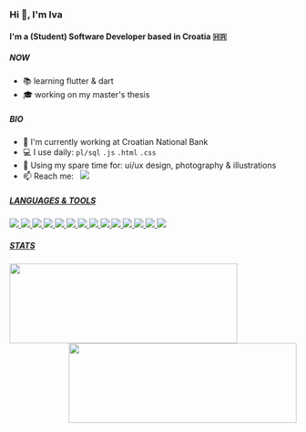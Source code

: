 ### Hi 👋, I'm Iva

#### I'm a (Student) Software Developer based in Croatia :croatia:

##### NOW
- :books: learning flutter & dart
- :mortar_board: working on my master's thesis

##### BIO
- 🏦 I'm currently working at Croatian National Bank
- 💻 I use daily: `pl/sql` `.js` `.html` `.css`
- 🎨 Using my spare time for: ui/ux design, photography & illustrations
- 📫 Reach me: &nbsp; <a href="https://www.linkedin.com/in/iva-papac-639536197/"><img src="https://img.shields.io/badge/linkedin-0077B5.svg?style=flat&logo=linkedin&logoColor=white"/>

##### LANGUAGES & TOOLS
  <p>
    <img src="https://img.shields.io/badge/HTML5-E34F26?style=flat&logo=html5&logoColor=white"/>
    <img src="https://img.shields.io/badge/CSS3-1572B6?style=flat&logo=css3&logoColor=white"/>
    <img src="https://img.shields.io/badge/JavaScript-F7DF1E?style=flate&logo=javascript&logoColor=black"/>
    <img src="https://img.shields.io/badge/React-20232A?style=flat&logo=react&logoColor=61DAFB"/>
    <img src="https://img.shields.io/badge/Material--UI-0081CB?style=flat&logo=material-ui&logoColor=white"/>
    <img src="https://img.shields.io/badge/Redux-593D88?style=flat&logo=redux&logoColor=white"/>
    <img src="https://img.shields.io/badge/Node.js-43853D?style=flat&logo=node.js&logoColor=white"/>
    <img src="https://img.shields.io/badge/Express.js-404D59?style=flat"/>
    <img src="https://img.shields.io/badge/Java-ED8B00?style=flat&logo=java&logoColor=white"/>
    <img src="https://img.shields.io/badge/Kotlin-0095D5?&style=flat&logo=kotlin&logoColor=white"/>
    <img src="https://img.shields.io/badge/Flutter-02569B?style=flat&logo=flutter&logoColor=white"/>
    <img src="https://img.shields.io/badge/Dart-0175C2?style=flat&logo=dart&logoColor=white"/>
    <img src="https://img.shields.io/badge/PostgreSQL-316192?style=flat&logo=postgresql&logoColor=white"/>
    <img src="https://img.shields.io/badge/MongoDB-4EA94B?style=flat&logo=mongodb&logoColor=white"/>
  </p>

##### STATS
<p>
  <img align="left" height="140" width="400" src="https://github-readme-stats.vercel.app/api?username=ivapapac&count_private=true&show_icons=true&theme=vue&hide_border=true&line_height=20&show_owner=true"/>
  <img align="right" height="140" width="400" src="https://github-readme-stats.vercel.app/api/top-langs/?username=ivapapac&layout=compact&langs_count=3&theme=vue&hide_border=true"
</p>
